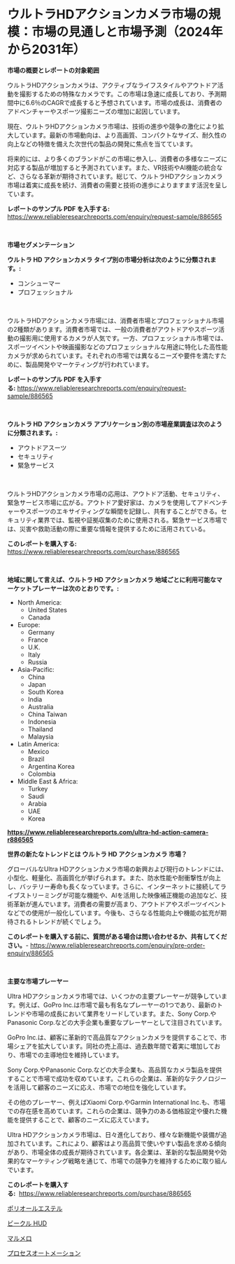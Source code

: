 <p><h1>ウルトラHDアクションカメラ市場の規模：市場の見通しと市場予測（2024年から2031年）</h1></p><p><strong>市場の概要とレポートの対象範囲</strong></p>
<p><p>ウルトラHDアクションカメラは、アクティブなライフスタイルやアウトドア活動を撮影するための特殊なカメラです。この市場は急速に成長しており、予測期間中に6.6％のCAGRで成長すると予想されています。市場の成長は、消費者のアドベンチャーやスポーツ撮影ニーズの増加に起因しています。</p><p>現在、ウルトラHDアクションカメラ市場は、技術の進歩や競争の激化により拡大しています。最新の市場動向は、より高画質、コンパクトなサイズ、耐久性の向上などの特徴を備えた次世代の製品の開発に焦点を当てています。</p><p>将来的には、より多くのブランドがこの市場に参入し、消費者の多様なニーズに対応する製品が増加すると予測されています。また、VR技術やAI機能の統合など、さらなる革新が期待されています。総じて、ウルトラHDアクションカメラ市場は着実に成長を続け、消費者の需要と技術の進歩によりますます活況を呈しています。</p></p>
<p><strong>レポートのサンプル PDF を入手する:</strong> <a href="https://www.reliableresearchreports.com/enquiry/request-sample/886565">https://www.reliableresearchreports.com/enquiry/request-sample/886565</a></p>
<p>&nbsp;</p>
<p><strong>市場セグメンテーション</strong></p>
<p><strong>ウルトラ HD アクションカメラ タイプ別の市場分析は次のように分類されます。:</strong></p>
<p><ul><li>コンシューマー</li><li>プロフェッショナル</li></ul></p>
<p>&nbsp;</p>
<p><p>ウルトラHDアクションカメラ市場には、消費者市場とプロフェッショナル市場の2種類があります。消費者市場では、一般の消費者がアウトドアやスポーツ活動の撮影用に使用するカメラが人気です。一方、プロフェッショナル市場では、スポーツイベントや映画撮影などのプロフェッショナルな用途に特化した高性能カメラが求められています。それぞれの市場では異なるニーズや要件を満たすために、製品開発やマーケティングが行われています。</p></p>
<p><strong>レポートのサンプル PDF を入手する:</strong>&nbsp;<a href="https://www.reliableresearchreports.com/enquiry/request-sample/886565">https://www.reliableresearchreports.com/enquiry/request-sample/886565</a></p>
<p>&nbsp;</p>
<p><strong> ウルトラ HD アクションカメラ アプリケーション別の市場産業調査は次のように分類されます。:</strong></p>
<p><ul><li>アウトドアスーツ</li><li>セキュリティ</li><li>緊急サービス</li></ul></p>
<p>&nbsp;</p>
<p><p>ウルトラHDアクションカメラ市場の応用は、アウトドア活動、セキュリティ、緊急サービス市場に広がる。アウトドア愛好家は、カメラを使用してアドベンチャーやスポーツのエキサイティングな瞬間を記録し、共有することができる。セキュリティ業界では、監視や証拠収集のために使用される。緊急サービス市場では、災害や救助活動の際に重要な情報を提供するために活用されている。</p></p>
<p><strong>このレポートを購入する:</strong>&nbsp; <a href="https://www.reliableresearchreports.com/purchase/886565">https://www.reliableresearchreports.com/purchase/886565</a></p>
<p>&nbsp;</p>
<p><strong>地域に関して言えば、ウルトラ HD アクションカメラ 地域ごとに利用可能なマーケットプレーヤーは次のとおりです。:</strong></p>
<p><ul>
    <li>
        North America:
        <ul>
            <li>United States</li>
            <li>Canada</li>
        </ul>
    </li>
    <li>
        Europe:
        <ul>
            <li>Germany</li>
            <li>France</li>
            <li>U.K.</li>
            <li>Italy</li>
            <li>Russia</li>
        </ul>
    </li>
    <li>
        Asia-Pacific:
        <ul>
            <li>China</li>
            <li>Japan</li>
            <li>South Korea</li>
            <li>India</li>
            <li>Australia</li>
            <li>China Taiwan</li>
            <li>Indonesia</li>
            <li>Thailand</li>
            <li>Malaysia</li>
        </ul>
    </li>
    <li>
        Latin America:
        <ul>
            <li>Mexico</li>
            <li>Brazil</li>
            <li>Argentina Korea</li>
            <li>Colombia</li>
        </ul>
    </li>
    <li>
        Middle East & Africa:
        <ul>
            <li>Turkey</li>
            <li>Saudi</li>
            <li>Arabia</li>
            <li>UAE</li>
            <li>Korea</li>
        </ul>
    </li>
    </ul></p>
<p><strong><a href="https://www.reliableresearchreports.com/ultra-hd-action-camera-r886565">https://www.reliableresearchreports.com/ultra-hd-action-camera-r886565</a></strong>&nbsp;</p>
<p><strong>世界の新たなトレンドとは ウルトラ HD アクションカメラ 市場？</strong></p>
<p><p>グローバルなUltra HDアクションカメラ市場の新興および現行のトレンドには、小型化、軽量化、高画質化が挙げられます。また、防水性能や耐衝撃性が向上し、バッテリー寿命も長くなっています。さらに、インターネットに接続してライブストリーミングが可能な機能や、AIを活用した映像補正機能の追加など、技術革新が進んでいます。消費者の需要が高まり、アウトドアやスポーツイベントなどでの使用が一般化しています。今後も、さらなる性能向上や機能の拡充が期待されるトレンドが続くでしょう。</p></p>
<p><strong>このレポートを購入する前に、質問がある場合は問い合わせるか、共有してください。</strong>- <a href="https://www.reliableresearchreports.com/enquiry/pre-order-enquiry/886565">https://www.reliableresearchreports.com/enquiry/pre-order-enquiry/886565</a></p>
<p>&nbsp;</p>
<p><strong>主要な市場プレーヤー</strong></p>
<p><p>Ultra HDアクションカメラ市場では、いくつかの主要プレーヤーが競争しています。例えば、GoPro Inc.は市場で最も有名なプレーヤーの1つであり、最新のトレンドや市場の成長において業界をリードしています。また、Sony Corp.やPanasonic Corp.などの大手企業も重要なプレーヤーとして注目されています。</p><p>GoPro Inc.は、顧客に革新的で高品質なアクションカメラを提供することで、市場シェアを拡大しています。同社の売上高は、過去数年間で着実に増加しており、市場での主導地位を維持しています。</p><p>Sony Corp.やPanasonic Corp.などの大手企業も、高品質なカメラ製品を提供することで市場で成功を収めています。これらの企業は、革新的なテクノロジーを活用して顧客のニーズに応え、市場での地位を強化しています。</p><p>その他のプレーヤー、例えばXiaomi Corp.やGarmin International Inc.も、市場での存在感を高めています。これらの企業は、競争力のある価格設定や優れた機能を提供することで、顧客のニーズに応えています。</p><p>Ultra HDアクションカメラ市場は、日々進化しており、様々な新機能や装備が追加されています。これにより、顧客はより高品質で使いやすい製品を求める傾向があり、市場全体の成長が期待されています。各企業は、革新的な製品開発や効果的なマーケティング戦略を通じて、市場での競争力を維持するために取り組んでいます。</p></p>
<p><strong>このレポートを購入する:</strong>&nbsp;&nbsp;<a href="https://www.reliableresearchreports.com/purchase/886565">https://www.reliableresearchreports.com/purchase/886565</a></p>
<p><p><a href="https://medium.com/@terrelliemann565620/%E3%83%9D%E3%83%AA%E3%82%AA%E3%83%BC%E3%83%AB%E3%82%A8%E3%82%B9%E3%83%86%E3%83%AB%E5%B8%82%E5%A0%B4%E3%81%AE%E5%88%86%E6%9E%90%E3%81%A82024%E5%B9%B4%E3%81%8B%E3%82%892031%E5%B9%B4%E3%81%BE%E3%81%A7%E3%81%AE%E6%9C%9F%E9%96%93%E3%81%AE%E3%82%B5%E3%82%A4%E3%82%BA%E4%BA%88%E6%B8%AC-f6729f062258">ポリオールエステル</a></p><p><a href="https://github.com/schmahlson/Market-Research-Report-List-1/blob/main/423721820039.md">ビークル HUD</a></p><p><a href="https://medium.com/@adaming121/%E3%82%AD%E3%83%B3%E3%83%81%E3%83%9E%E3%83%BC%E3%82%B1%E3%83%83%E3%83%88%E3%82%B5%E3%82%A4%E3%82%BA-%E5%B8%82%E5%A0%B4%E5%B1%95%E6%9C%9B%E3%81%A8%E5%B8%82%E5%A0%B4%E4%BA%88%E6%B8%AC-2024%E5%B9%B4%E3%81%8B%E3%82%892031%E5%B9%B4-cd77890095e3">マルメロ</a></p><p><a href="https://medium.com/@jodyomenick9056/%E3%83%97%E3%83%AD%E3%82%BB%E3%82%B9%E3%82%AA%E3%83%BC%E3%83%88%E3%83%A1%E3%83%BC%E3%82%B7%E3%83%A7%E3%83%B3%E5%B8%82%E5%A0%B4%E8%AA%BF%E6%9F%BB%E3%83%AC%E3%83%9D%E3%83%BC%E3%83%88-%E3%81%9D%E3%81%AE%E6%AD%B4%E5%8F%B2%E3%81%8A%E3%82%88%E3%81%B32031%E5%B9%B4%E3%81%BE%E3%81%A7%E3%81%AE%E4%BA%88%E6%B8%AC-c370c3a65a3f">プロセスオートメーション</a></p></p>